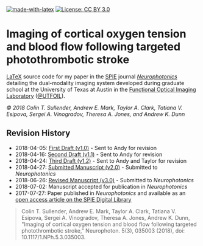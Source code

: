 [![made-with-latex](https://img.shields.io/badge/Made%20with-LaTeX-1f425f.svg)](https://www.latex-project.org/) [![License: CC BY 3.0](https://img.shields.io/badge/License-CC%20BY%203.0-lightgrey.svg)](https://creativecommons.org/licenses/by/3.0/)

# Imaging of cortical oxygen tension and blood flow following targeted photothrombotic stroke

[LaTeX](https://foil.bme.utexas.edu/) source code for my paper in the [SPIE](https://spie.org/) journal [_Neurophotonics_](https://www.spiedigitallibrary.org/journals/neurophotonics) detailing the dual-modality imaging system developed during graduate school at the University of Texas at Austin in the [Functional Optical Imaging Laboratory](http://foil.bme.utexas.edu/) ([@UTFOIL](https://github.com/utfoil)).

_© 2018 Colin T. Sullender, Andrew E. Mark, Taylor A. Clark, Tatiana V. Esipova, Sergei A. Vinogradov, Theresa A. Jones, and Andrew K. Dunn_

## Revision History

* 2018-04-05: [First Draft (v1.0)](https://github.com/shiruken/chronic-imaging-of-cortical-oxygen-tension-and-blood-flow-after-targeted-vascular-occlusion/files/1881921/article.pdf) - Sent to Andy for revision
* 2018-04-16: [Second Draft (v1.1)](https://github.com/shiruken/chronic-imaging-of-cortical-oxygen-tension-and-blood-flow-after-targeted-vascular-occlusion/files/1917847/article.pdf) - Sent to Andy for revision
* 2018-04-24: [Third Draft (v1.2)](https://github.com/shiruken/chronic-imaging-of-cortical-oxygen-tension-and-blood-flow-after-targeted-vascular-occlusion/files/1944414/article.pdf) - Sent to Andy and Taylor for revision
* 2018-04-27: [Submitted Manuscript (v2.0)](https://github.com/shiruken/chronic-imaging-of-cortical-oxygen-tension-and-blood-flow-after-targeted-vascular-occlusion/files/1956802/article.pdf) - Submitted to _Neurophotonics_
* 2018-06-26: [Revised Manuscript (v3.0)](https://github.com/shiruken/imaging-of-cortical-oxygen-tension-and-blood-flow-following-targeted-photothrombotic-stroke/files/2139126/article.pdf) - Submitted to _Neurophotonics_
* 2018-07-02: Manuscript accepted for publication in _Neurophotonics_
* 2017-07-27: Paper published in _Neurophotonics_ and available as an [open access article on the SPIE Digital Library](https://doi.org/10.1117/1.NPh.5.3.035003)

> Colin T. Sullender, Andrew E. Mark, Taylor A. Clark, Tatiana V. Esipova, Sergei A. Vinogradov, Theresa A. Jones, Andrew K. Dunn, "Imaging of cortical oxygen tension and blood flow following targeted photothrombotic stroke," Neurophoton. 5(3), 035003 (2018), doi: 10.1117/1.NPh.5.3.035003.
